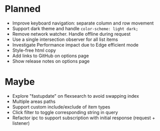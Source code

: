 # Planned

- Improve keyboard navigation: separate column and row movement
- Support dark theme and handle `color-scheme: light dark;`
- Remove network watcher. Handle offline during request
- Use a single intersection observer for all list items
- Investigate Performance impact due to Edge efficient mode
- Style-free html copy
- Add links to GitHub on options page
- Show release notes on options page

# Maybe

- Explore "fastupdate" on flexsearch to avoid swapping index
- Multiple areas paths
- Support custom include/exclude of item types
- Click filter to toggle corresponding string in query
- Refactor ipc to support subscription with initial response (request + listener)
